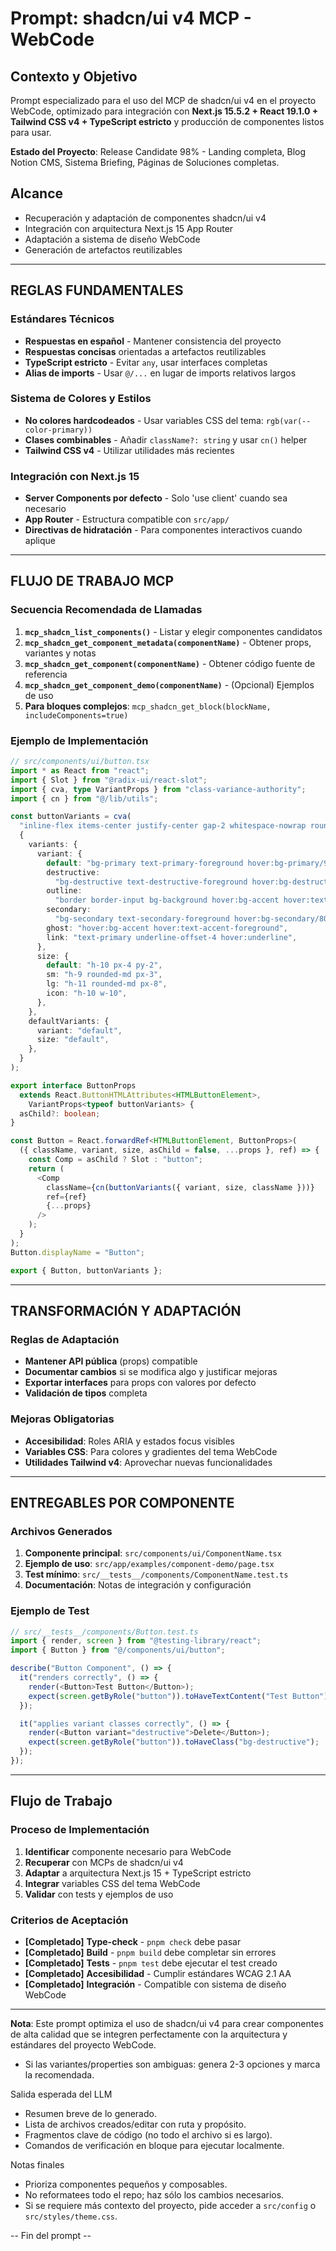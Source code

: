 # Prompt: shadcn/ui v4 MCP - WebCode

## **Contexto y Objetivo**

Prompt especializado para el uso del MCP de shadcn/ui v4 en el proyecto WebCode, optimizado para integración con **Next.js 15.5.2 + React 19.1.0 + Tailwind CSS v4 + TypeScript estricto** y producción de componentes listos para usar.

**Estado del Proyecto**: Release Candidate 98% - Landing completa, Blog Notion CMS, Sistema Briefing, Páginas de Soluciones completas.

## **Alcance**

- Recuperación y adaptación de componentes shadcn/ui v4
- Integración con arquitectura Next.js 15 App Router
- Adaptación a sistema de diseño WebCode
- Generación de artefactos reutilizables

---

## **REGLAS FUNDAMENTALES**

### **Estándares Técnicos**

- **Respuestas en español** - Mantener consistencia del proyecto
- **Respuestas concisas** orientadas a artefactos reutilizables
- **TypeScript estricto** - Evitar `any`, usar interfaces completas
- **Alias de imports** - Usar `@/...` en lugar de imports relativos largos

### **Sistema de Colores y Estilos**

- **No colores hardcodeados** - Usar variables CSS del tema: `rgb(var(--color-primary))`
- **Clases combinables** - Añadir `className?: string` y usar `cn()` helper
- **Tailwind CSS v4** - Utilizar utilidades más recientes

### **Integración con Next.js 15**

- **Server Components por defecto** - Solo 'use client' cuando sea necesario
- **App Router** - Estructura compatible con `src/app/`
- **Directivas de hidratación** - Para componentes interactivos cuando aplique

---

## **FLUJO DE TRABAJO MCP**

### **Secuencia Recomendada de Llamadas**

1. **`mcp_shadcn_list_components()`** - Listar y elegir componentes candidatos
2. **`mcp_shadcn_get_component_metadata(componentName)`** - Obtener props, variantes y notas
3. **`mcp_shadcn_get_component(componentName)`** - Obtener código fuente de referencia
4. **`mcp_shadcn_get_component_demo(componentName)`** - (Opcional) Ejemplos de uso
5. **Para bloques complejos**: `mcp_shadcn_get_block(blockName, includeComponents=true)`

### **Ejemplo de Implementación**

```typescript
// src/components/ui/button.tsx
import * as React from "react";
import { Slot } from "@radix-ui/react-slot";
import { cva, type VariantProps } from "class-variance-authority";
import { cn } from "@/lib/utils";

const buttonVariants = cva(
  "inline-flex items-center justify-center gap-2 whitespace-nowrap rounded-md text-sm font-medium ring-offset-background transition-colors focus-visible:outline-none focus-visible:ring-2 focus-visible:ring-ring focus-visible:ring-offset-2 disabled:pointer-events-none disabled:opacity-50 [&_svg]:pointer-events-none [&_svg]:size-4 [&_svg]:shrink-0",
  {
    variants: {
      variant: {
        default: "bg-primary text-primary-foreground hover:bg-primary/90",
        destructive:
          "bg-destructive text-destructive-foreground hover:bg-destructive/90",
        outline:
          "border border-input bg-background hover:bg-accent hover:text-accent-foreground",
        secondary:
          "bg-secondary text-secondary-foreground hover:bg-secondary/80",
        ghost: "hover:bg-accent hover:text-accent-foreground",
        link: "text-primary underline-offset-4 hover:underline",
      },
      size: {
        default: "h-10 px-4 py-2",
        sm: "h-9 rounded-md px-3",
        lg: "h-11 rounded-md px-8",
        icon: "h-10 w-10",
      },
    },
    defaultVariants: {
      variant: "default",
      size: "default",
    },
  }
);

export interface ButtonProps
  extends React.ButtonHTMLAttributes<HTMLButtonElement>,
    VariantProps<typeof buttonVariants> {
  asChild?: boolean;
}

const Button = React.forwardRef<HTMLButtonElement, ButtonProps>(
  ({ className, variant, size, asChild = false, ...props }, ref) => {
    const Comp = asChild ? Slot : "button";
    return (
      <Comp
        className={cn(buttonVariants({ variant, size, className }))}
        ref={ref}
        {...props}
      />
    );
  }
);
Button.displayName = "Button";

export { Button, buttonVariants };
```

---

## **TRANSFORMACIÓN Y ADAPTACIÓN**

### **Reglas de Adaptación**

- **Mantener API pública** (props) compatible
- **Documentar cambios** si se modifica algo y justificar mejoras
- **Exportar interfaces** para props con valores por defecto
- **Validación de tipos** completa

### **Mejoras Obligatorias**

- **Accesibilidad**: Roles ARIA y estados focus visibles
- **Variables CSS**: Para colores y gradientes del tema WebCode
- **Utilidades Tailwind v4**: Aprovechar nuevas funcionalidades

---

## **ENTREGABLES POR COMPONENTE**

### **Archivos Generados**

1. **Componente principal**: `src/components/ui/ComponentName.tsx`
2. **Ejemplo de uso**: `src/app/examples/component-demo/page.tsx`
3. **Test mínimo**: `src/__tests__/components/ComponentName.test.ts`
4. **Documentación**: Notas de integración y configuración

### **Ejemplo de Test**

```typescript
// src/__tests__/components/Button.test.ts
import { render, screen } from "@testing-library/react";
import { Button } from "@/components/ui/button";

describe("Button Component", () => {
  it("renders correctly", () => {
    render(<Button>Test Button</Button>);
    expect(screen.getByRole("button")).toHaveTextContent("Test Button");
  });

  it("applies variant classes correctly", () => {
    render(<Button variant="destructive">Delete</Button>);
    expect(screen.getByRole("button")).toHaveClass("bg-destructive");
  });
});
```

---

## **Flujo de Trabajo**

### **Proceso de Implementación**

1. **Identificar** componente necesario para WebCode
2. **Recuperar** con MCPs de shadcn/ui v4
3. **Adaptar** a arquitectura Next.js 15 + TypeScript estricto
4. **Integrar** variables CSS del tema WebCode
5. **Validar** con tests y ejemplos de uso

### **Criterios de Aceptación**

- **[Completado]** **Type-check** - `pnpm check` debe pasar
- **[Completado]** **Build** - `pnpm build` debe completar sin errores
- **[Completado]** **Tests** - `pnpm test` debe ejecutar el test creado
- **[Completado]** **Accesibilidad** - Cumplir estándares WCAG 2.1 AA
- **[Completado]** **Integración** - Compatible con sistema de diseño WebCode

---

**Nota**: Este prompt optimiza el uso de shadcn/ui v4 para crear componentes de alta calidad que se integren perfectamente con la arquitectura y estándares del proyecto WebCode.

- Si las variantes/properties son ambiguas: genera 2-3 opciones y marca la recomendada.

Salida esperada del LLM

- Resumen breve de lo generado.
- Lista de archivos creados/editar con ruta y propósito.
- Fragmentos clave de código (no todo el archivo si es largo).
- Comandos de verificación en bloque para ejecutar localmente.

Notas finales

- Prioriza componentes pequeños y composables.
- No reformatees todo el repo; haz sólo los cambios necesarios.
- Si se requiere más contexto del proyecto, pide acceder a `src/config` o `src/styles/theme.css`.

-- Fin del prompt --
